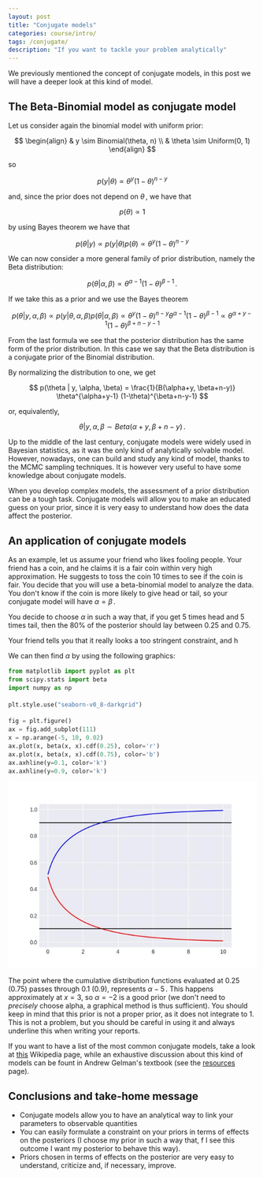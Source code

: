```yaml
---
layout: post
title: "Conjugate models"
categories: course/intro/
tags: /conjugate/
description: "If you want to tackle your problem analytically"
---
```


We previously mentioned the concept of conjugate models, in this
post we will have a deeper look at this kind of model.

## The Beta-Binomial model as conjugate model

Let us consider again the binomial model with uniform prior:

$$
\begin{align}
&
y \sim Binomial(\theta, n) \\
&
\theta \sim Uniform(0, 1)
\end{align}
$$

so

$$
p(y | \theta) \propto \theta^y (1-\theta)^{n-y}
$$

and, since the prior does not depend on $\theta\,,$ we have that

$$
p(\theta) \propto 1
$$

by using Bayes theorem we have that

$$
p(\theta | y) \propto p(y | \theta) p(\theta) \propto \theta^y (1-\theta)^{n-y}
$$

We can now consider a more general family of prior distribution,
namely the Beta distribution:

$$
p(\theta | \alpha, \beta) \propto \theta^{\alpha-1} (1-\theta)^{\beta-1}\,.
$$

If we take this as a prior and we use the Bayes theorem

$$
p(\theta | y, \alpha, \beta) \propto p(y |\theta, \alpha, \beta) p(\theta | \alpha, \beta)
\propto \theta^{y} (1-\theta)^{n-y} \theta^{\alpha-1} (1-\theta)^{\beta-1}
\propto \theta^{\alpha+y-1} (1-\theta)^{\beta+n-y-1}
$$

From the last formula we see that the posterior distribution has the same
form of the prior distribution. In this case we say that the
Beta distribution is a conjugate prior of the Binomial distribution.

By normalizing the distribution to one, we get

$$
p(\theta | y, \alpha, \beta) = \frac{1}{B(\alpha+y, \beta+n-y)}
\theta^{\alpha+y-1} (1-\theta)^{\beta+n-y-1}
$$

or, equivalently,

$$
\theta | y, \alpha, \beta \sim Beta(\alpha+y, \beta+n-y)\,.
$$

Up to the middle of the last century, conjugate models were widely
used in Bayesian statistics, as it was the only kind of analytically solvable
model.
However, nowadays, one can build and study any kind of model, thanks
to the MCMC sampling techniques.
It is however very useful to have some knowledge about conjugate models.

When you develop complex models, the assessment of a prior distribution
can be a tough task.
Conjugate models will allow you to make an educated guess on your prior,
since it is very easy to understand how does the data affect the posterior.

## An application of conjugate models

As an example, let us assume your friend who likes fooling
people.
Your friend has a coin, and he claims it is a fair coin within very high approximation.
He suggests to toss the coin 10 times to see if the coin is fair.
You decide that you will use a beta-binomial model to analyze the data.
You don't know if the coin is more likely to give head or tail, so your
conjugate model will have $\alpha = \beta\,.$

You decide to choose $\alpha$ in such a way that, if you get 5 times head
and 5 times tail, then the $80\%$ of the posterior should lay between 0.25 and 0.75.

Your friend tells you that it really looks a too stringent constraint, and h

We can then find $\alpha$ by using the following graphics:

```python
from matplotlib import pyplot as plt
from scipy.stats import beta
import numpy as np

plt.style.use("seaborn-v0_8-darkgrid")

fig = plt.figure()
ax = fig.add_subplot(111)
x = np.arange(-5, 10, 0.02)
ax.plot(x, beta(x, x).cdf(0.25), color='r')
ax.plot(x, beta(x, x).cdf(0.75), color='b')
ax.axhline(y=0.1, color='k')
ax.axhline(y=0.9, color='k')
```

![Alt text](/docs/assets/images/conjugate/conjugate.jpg)

The point where the cumulative distribution functions
evaluated at $0.25$ ($0.75$) passes through $0.1$ ($0.9$),
represents $\alpha-5\,.$
This happens approximately at $x=3$, so $\alpha=-2$ is a good prior
(we don't need to _precisely_ choose alpha, a graphical method is thus sufficient).
You should keep in mind that this prior is not a proper
prior, as it does not integrate to 1.
This is not a problem, but you should be careful in
using it and always underline this when writing
your reports.

If you want to have a list of the most common conjugate models, take
a look at [this](https://en.wikipedia.org/wiki/Conjugate_prior) Wikipedia page,
while an exhaustive discussion about this kind of models can be fount
in Andrew Gelman's textbook (see the [resources](/links/) page).

## Conclusions and take-home message
- Conjugate models allow you to have an analytical way to link your parameters to observable quantities
- You can easily formulate a constraint on your priors in terms of effects on the posteriors (I choose my prior in such a way that, f I see this outcome I want my posterior to behave this way).
- Priors chosen in terms of effects on the posterior are very easy to understand, criticize and, if necessary, improve.
